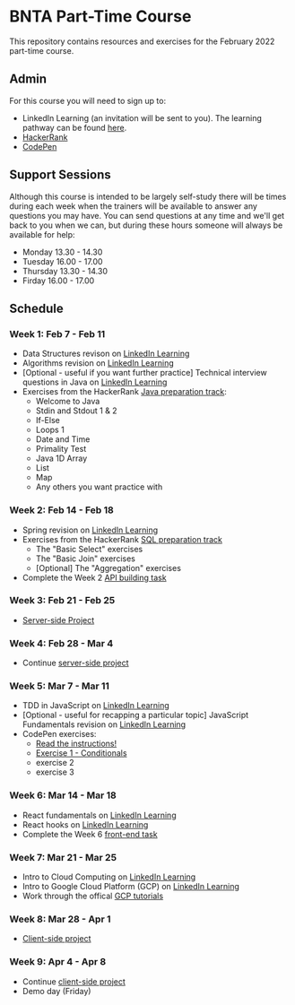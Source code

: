# BNTA Part-Time Course

This repository contains resources and exercises for the February 2022 part-time course. 

## Admin

For this course you will need to sign up to:

- LinkedIn Learning (an invitation will be sent to you). The learning pathway can be found [here](https://www.linkedin.com/learning/paths/bright-network-technology-academy-self-managed-programme?shareId=70914714-eb1c-42b2-a021-9397f0f68681&accountId=122446834&u=122446834&success=true&authUUID=39XGjJIzRBew2IbEitOnBA%3D%3D).
- [HackerRank](https://www.hackerrank.com)
- [CodePen](https://codepen.io/)


## Support Sessions

Although this course is intended to be largely self-study there will be times during each week when the trainers will be available to answer any questions you may have. You can send questions at any time and we'll get back to you when we can, but during these hours someone will always be available for help:

- Monday 13.30 - 14.30
- Tuesday 16.00 - 17.00
- Thursday 13.30 - 14.30
- Firday 16.00 - 17.00


## Schedule

### Week 1: Feb 7 - Feb 11

- Data Structures revison on [LinkedIn Learning](https://www.linkedin.com/learning/java-data-structures-14403471/data-structures-in-java)
- Algorithms revision on [LinkedIn Learning](https://www.linkedin.com/learning/java-algorithms/improve-your-java-applications-with-effective-algorithms)
- [Optional - useful if you want further practice] Technical interview questions in Java on [LinkedIn Learning](https://www.linkedin.com/learning/nail-your-java-interview-2/the-secret-to-nailing-your-java-interview)
- Exercises from the HackerRank [Java preparation track](https://www.hackerrank.com/domains/java):
	- Welcome to Java
	- Stdin and Stdout 1 & 2
	- If-Else
	- Loops 1
	- Date and Time
	- Primality Test
	- Java 1D Array
	- List
	- Map
	- Any others you want practice with


### Week 2: Feb 14 - Feb 18

- Spring revision on [LinkedIn Learning](https://www.linkedin.com/learning/learning-spring-with-spring-boot-13886371/learn-rapid-development-with-spring-boot)
- Exercises from the HackerRank [SQL preparation track](https://www.hackerrank.com/domains/sql)
	- The "Basic Select" exercises
	- The "Basic Join" exercises
	- [Optional] The "Aggregation" exercises
- Complete the Week 2 [API building task](tasks/api_building.md)

### Week 3: Feb 21 - Feb 25

- [Server-side Project](/add/link/later)

### Week 4: Feb 28 - Mar 4

- Continue [server-side project](/add/link/later)

### Week 5: Mar 7 - Mar 11

- TDD in JavaScript on [LinkedIn Learning](https://www.linkedin.com/learning/javascript-test-driven-development-es6/intro-video)
- [Optional - useful for recapping a particular topic] JavaScript Fundamentals revision on [LinkedIn Learning](https://www.linkedin.com/learning/learning-the-javascript-language-2/learn-the-language-of-the-internet)
- CodePen exercises:
 	- [Read the instructions!](tasks/js_instructions.md)
	- [Exercise 1 - Conditionals](https://codepen.io/cifarquhar/pen/VwrKpEQ)
	- exercise 2
	- exercise 3

### Week 6: Mar 14 - Mar 18

- React fundamentals on [LinkedIn Learning](https://www.linkedin.com/learning/learning-react-js-5/getting-started-with-react)
- React hooks on [LinkedIn Learning](https://www.linkedin.com/learning/react-hooks/understanding-modern-react)
- Complete the Week 6 [front-end task](/add/link/later)

### Week 7: Mar 21 - Mar 25

- Intro to Cloud Computing on [LinkedIn Learning](https://www.linkedin.com/learning/learning-cloud-computing-core-concepts-13966302/change-your-career-with-cloud-computing)
- Intro to Google Cloud Platform (GCP) on [LinkedIn Learning](https://www.linkedin.com/learning/google-cloud-platform-gcp-essential-training-for-developers/kicking-off-your-gcp-development)
- Work through the offical [GCP tutorials](https://cloud.google.com/gcp/getting-started)

### Week 8: Mar 28 - Apr 1

- [Client-side project](/add/link/later)

### Week 9: Apr 4  - Apr 8

- Continue [client-side project](/add/link/later)
- Demo day (Friday)


